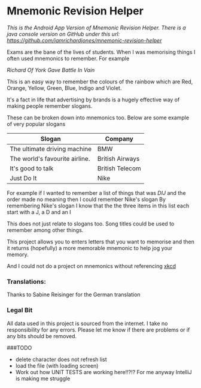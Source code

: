 # Mnemonic Revision Helper

*This is the Android App Version of Mnemonic Revision Helper. There is a java console version on GitHub under this
url: https://github.com/iamrichardjones/mnemonic-revision-helper*

Exams are the bane of the lives of students. When I was memorising things I often used mnemonics to remember. For example

*Richard Of York Gave Battle In Vain*

This is an easy way to remember the colours of the rainbow which are Red, Orange, Yellow, Green, Blue, Indigo and Violet.

It's a fact in life that advertising by brands is a hugely effective way of making people remember slogans.
 
 These can be broken down into mnemonics too. Below are some example of very popular slogans

|Slogan|Company|
|-------|-------|
|The ultimate driving machine |BMW|
|The world's favourite airline.  |British Airways|
|It's good to talk               |British Telecom|
|Just Do It      |Nike|

For example if I wanted to remember a list of things that was _DIJ_ and the order made no meaning then I could remember Nike's slogan
By remembering Nike's slogan I know that the the three items in this list each start with a J, a D and an I

This does not just relate to slogans too. Song titles could be used to remember among other things. 

This project allows you to enters letters that you want to memorise and then it returns (hopefully) a more memorable mnemonic to help jog your memory.

And I could not do a project on mnemonics without referencing [xkcd](https://xkcd.com/992/)

### Translations:
Thanks to Sabine Reisinger for the German translation

### Legal Bit
All data used in this project is sourced from the internet. I take no responsibility for any errors. Please let me know if there are problems or if any bits should be removed.

###TODO
* delete character does not refresh list
* load the file (with loading screen)
* Work out how UNIT TESTS are working here!!?!? For me anyway IntelliJ is making me struggle